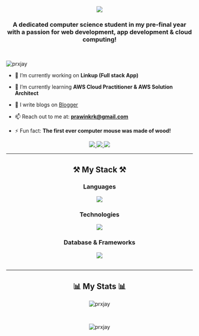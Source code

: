 <h1 align="center">
    <img src="https://readme-typing-svg.herokuapp.com/?font=Righteous&size=35&center=true&vCenter=true&width=500&height=70&duration=4000&lines=Hi+There!+👋;+I'm+Prawin!;" />
</h1>

<h3 align="center">A dedicated computer science student in my pre-final year with a passion for web development, app development & cloud computing!</h3>

<br/>

<p align="left"> <img src="https://komarev.com/ghpvc/?username=prxjay&label=Visitors&color=0e75b6&style=flat" alt="prxjay" /> </p>

- 🔭 I’m currently working on **Linkup (Full stack App)**

- 🌱 I’m currently learning **AWS Cloud Practitioner & AWS Solution Architect**

- 📝 I  write blogs on [Blogger](https://prawinjayakhar.blogspot.com/)

- 📫 Reach out to me at: **prawinkrk@gmail.com**

- ⚡ Fun fact: **The first ever computer mouse was made of wood!**
 
<div align="center"> 
  <a href="mailto:prawinkrk@gmail.com">
    <img src="https://img.shields.io/badge/Gmail-333333?style=for-the-badge&logo=gmail&logoColor=red" />
  </a>
  <a href="https://www.linkedin.com/in/prawin-jayakhar-b16185250/" target="_blank">
    <img src="https://img.shields.io/badge/LinkedIn-0077B5?style=for-the-badge&logo=linkedin&logoColor=white" target="_blank" />
  </a>
  <a href="https://prxjay.github.io" target="_blank">
     <img src="https://img.shields.io/badge/Portfolio-FF5722?style=for-the-badge&logo=todoist&logoColor=white" target="_blank" /> 
  </a>
</div>
 <hr/>
 
<h2 align="center">⚒️ My Stack ⚒️</h2>
<div align="center">
    <h3>Languages</h3>
        <img src="https://skillicons.dev/icons?i=python,c,cpp,java,html,css,javascript,react,mysql,nodejs" />
    <h3>Technologies</h3>
        <img src="https://skillicons.dev/icons?i=github,vscode,flutter,eclipse,ae,r,matlab" />
    <h3>Database & Frameworks</h3>
        <img src="https://skillicons.dev/icons?i=bootstrap,firebase" />
</div>
<br/>
<hr/>

<h2 align="center">📊 My Stats 📊</h2>
<div align="center">
<p><img align="center" src="https://github-readme-stats.vercel.app/api/top-langs?username=prxjay&show_icons=true&locale=en&layout=compact" alt="prxjay" /></p>
<br/>
<p><img align="center" src="https://github-readme-streak-stats.herokuapp.com/?user=prxjay&" alt="prxjay" /></p>
</div>

